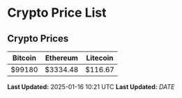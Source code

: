 # Crypto Price List

## Crypto Prices
| Bitcoin | Ethereum | Litecoin |
| ------- | -------- | -------- |
| $99180 | $3334.48 | $116.67 |
**Last Updated:** 2025-01-16 10:21 UTC
**Last Updated:** $DATE$
